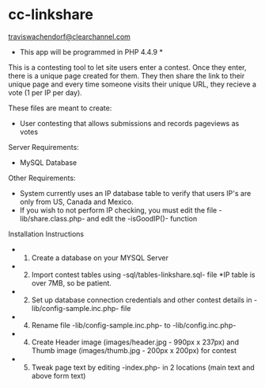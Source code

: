 cc-linkshare
======================
traviswachendorf@clearchannel.com

* This app will be programmed in PHP 4.4.9 *

This is a contesting tool to let site users enter a contest. Once they enter, there is a unique page created for them. They then share the link to their unique page and every time someone visits their unique URL, they recieve a vote (1 per IP per day).

These files are meant to create:
- User contesting that allows submissions and records pageviews as votes


Server Requirements:
- MySQL Database

Other Requirements:
- System currently uses an IP database table to verify that users IP's are only from US, Canada and Mexico.
- If you wish to not perform IP checking, you must edit the file -lib/share.class.php- and edit the -isGoodIP()- function

Installation Instructions
- 1. Create a database on your MYSQL Server
- 2. Import contest tables using -sql/tables-linkshare.sql- file *IP table is over 7MB, so be patient.
- 2. Set up database connection credentials and other contest details in -lib/config-sample.inc.php- file
- 4. Rename file -lib/config-sample.inc.php- to -lib/config.inc.php-
- 4. Create Header image (images/header.jpg - 990px x 237px) and Thumb image (images/thumb.jpg - 200px x 200px) for contest
- 5. Tweak page text by editing -index.php- in 2 locations (main text and above form text)


